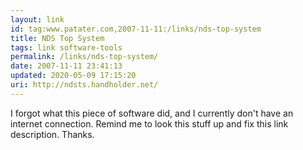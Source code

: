 ```yaml
---
layout: link
id: tag:www.patater.com,2007-11-11:/links/nds-top-system
title: NDS Top System
tags: link software-tools
permalink: /links/nds-top-system/
date: 2007-11-11 23:41:13
updated: 2020-05-09 17:15:20
uri: http://ndsts.handholder.net/
---
```

I forgot what this piece of software did, and I currently don't have an
internet connection. Remind me to look this stuff up and fix this link
description. Thanks.
